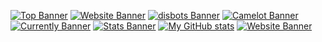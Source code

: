 [![Top Banner](https://i.ibb.co/jbcHQNT/top-Banner.png)]()
[![Website Banner](https://i.ibb.co/Jn7J4n3/bio-Banner.png)](https://im-kev.in)
[![disbots Banner](https://i.ibb.co/FzqQQGw/disbots-Banner.png)](https://disbots.gg/)
[![Camelot Banner](https://i.ibb.co/R2nxzZX/camelot-Banner.png)](https://camelot.fm/)
[![Currently Banner](https://i.ibb.co/bmhhC70/currently-Banner.png)]()
[![Stats Banner](https://i.ibb.co/1LrFcWs/stats-Banner.png)]()
[![My GitHub stats](https://github-readme-stats.vercel.app/api?username=TrustedMercury&count_private=true&show_icons=true&theme=tokyonight)]()
[![Website Banner](https://i.ibb.co/bsxFGPs/website-Banner.png)](https://im-kev.in)

